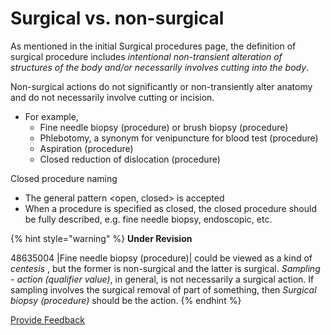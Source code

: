 # Surgical vs. non-surgical

As mentioned in the initial Surgical procedures page, the definition of surgical procedure includes _intentional non-transient alteration of structures of the body and/or necessarily involves cutting into the body_.

Non-surgical actions do not significantly or non-transiently alter anatomy and do not necessarily involve cutting or incision.

* For example,
  * Fine needle biopsy (procedure) or brush biopsy (procedure)
  * Phlebotomy, a synonym for venipuncture for blood test (procedure)
  * Aspiration (procedure)
  * Closed reduction of dislocation (procedure)

Closed procedure naming

* The general pattern \<open, closed> is accepted
* When a procedure is specified as closed, the closed procedure should be fully described, e.g. fine needle biopsy, endoscopic, etc.

{% hint style="warning" %}
**Under Revision**

48635004 |Fine needle biopsy (procedure)| could be viewed as a kind of _centesis_ , but the former is non-surgical and the latter is surgical. _Sampling - action (qualifier value)_, in general, is not necessarily a surgical action. If sampling involves the surgical removal of part of something, then _Surgical biopsy (procedure)_ should be the action.
{% endhint %}

<a href="https://docs.google.com/forms/d/e/1FAIpQLScTmbZIf0UEQwYDkY27EEWBkaiYkHSbR0_9DmFrMLXoQLyL7Q/viewform?usp=pp_url&#x26;entry.1767247133=SCT+Editorial+Guide&#x26;entry.670899847=Surgical%20vs.%20non-surgical" class="button primary">Provide Feedback</a>
